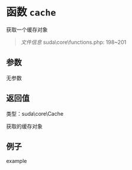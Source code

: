 # 函数 `cache`

获取一个缓存对象

> *文件信息* suda\core\functions.php: 198~201



## 参数


无参数


## 返回值

类型：suda\core\Cache

 获取的缓存对象



## 例子

example